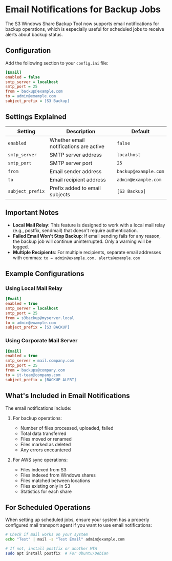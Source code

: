 # Email Notifications for Backup Jobs

The S3 Windows Share Backup Tool now supports email notifications for backup operations, which is especially useful for scheduled jobs to receive alerts about backup status.

## Configuration

Add the following section to your `config.ini` file:

```ini
[Email]
enabled = false
smtp_server = localhost
smtp_port = 25
from = backup@example.com
to = admin@example.com
subject_prefix = [S3 Backup]
```

## Settings Explained

| Setting | Description | Default | 
|---------|-------------|---------|
| `enabled` | Whether email notifications are active | `false` |
| `smtp_server` | SMTP server address | `localhost` |
| `smtp_port` | SMTP server port | `25` |
| `from` | Email sender address | `backup@example.com` |
| `to` | Email recipient address | `admin@example.com` |
| `subject_prefix` | Prefix added to email subjects | `[S3 Backup]` |

## Important Notes

- **Local Mail Relay**: This feature is designed to work with a local mail relay (e.g., postfix, sendmail) that doesn't require authentication.
- **Failed Email Won't Stop Backup**: If email sending fails for any reason, the backup job will continue uninterrupted. Only a warning will be logged.
- **Multiple Recipients**: For multiple recipients, separate email addresses with commas: `to = admin@example.com, alerts@example.com`

## Example Configurations

### Using Local Mail Relay

```ini
[Email]
enabled = true
smtp_server = localhost
smtp_port = 25
from = s3backup@myserver.local
to = admin@example.com
subject_prefix = [S3 BACKUP]
```

### Using Corporate Mail Server

```ini
[Email]
enabled = true
smtp_server = mail.company.com
smtp_port = 25
from = backups@company.com
to = it-team@company.com
subject_prefix = [BACKUP ALERT]
```

## What's Included in Email Notifications

The email notifications include:

1. For backup operations:
   - Number of files processed, uploaded, failed
   - Total data transferred
   - Files moved or renamed
   - Files marked as deleted
   - Any errors encountered

2. For AWS sync operations:
   - Files indexed from S3
   - Files indexed from Windows shares
   - Files matched between locations
   - Files existing only in S3
   - Statistics for each share

## For Scheduled Operations

When setting up scheduled jobs, ensure your system has a properly configured mail transport agent if you want to use email notifications:

```bash
# Check if mail works on your system
echo "Test" | mail -s "Test Email" admin@example.com

# If not, install postfix or another MTA
sudo apt install postfix  # For Ubuntu/Debian
```
